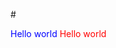 #<html><title></title>
<body>
    <font color="blue">Hello world</font> 
    <font color="red">Hello world</font>
</body>
    
    

</html>
